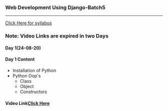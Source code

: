 ### Web Development Using Django-Batch5
____

[Click Here for syllabus](https://drive.google.com/file/d/1OnBUWHxKIa0ixTU8uKrWTGCE7HB3PbGl/view)
### Note: Video Links are expired in two Days

#### Day 1(24-08-20)
#### Day 1 Content
- Installation of Python
- Python Oop's
  - Class
  - Object
  - Constructors
#### Video Link[Click Here](https://transcripts.gotomeeting.com/#/s/31d6cacf516db4d1de9c4dc931b0cc7c5639e9e6bc84cec8d465c9eadd4f6289)
